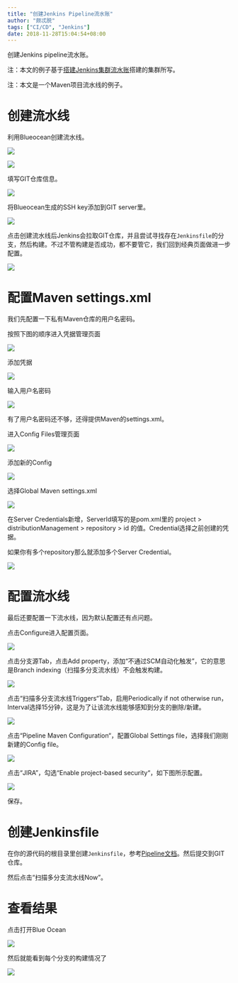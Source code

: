 ```yaml
---
title: "创建Jenkins Pipeline流水账"
author: "颇忒脱"
tags: ["CI/CD", "Jenkins"]
date: 2018-11-28T15:04:54+08:00
---
```


创建Jenkins pipeline流水账。

<!--more-->

注：本文的例子基于[搭建Jenkins集群流水账](../jenkins-cluster)搭建的集群所写。

注：本文是一个Maven项目流水线的例子。

# 创建流水线

利用Blueocean创建流水线。

![](new-pipeline-1.png)
![](new-pipeline-2.png)

填写GIT仓库信息。
![](new-pipeline-3.png)

将Blueocean生成的SSH key添加到GIT server里。
![](new-pipeline-4.png)

点击创建流水线后Jenkins会拉取GIT仓库，并且尝试寻找存在`Jenkinsfile`的分支，然后构建。不过不管构建是否成功，都不要管它，我们回到经典页面做进一步配置。
![](new-pipeline-5.png)

# 配置Maven settings.xml

我们先配置一下私有Maven仓库的用户名密码。

按照下图的顺序进入凭据管理页面

![](config-credential-1.png)添加凭据![](config-credential-2.png)输入用户名密码![](config-credential-3.png)

有了用户名密码还不够，还得提供Maven的settings.xml。

进入Config Files管理页面

![](maven-settings-1.png)添加新的Config
![](maven-settings-2.png)选择Global Maven settings.xml![](maven-settings-3.png)

在Server Credentials新增，ServerId填写的是pom.xml里的 project > distributionManagement > repository > id 的值。Credential选择之前创建的凭据。

如果你有多个repository那么就添加多个Server Credential。
![](maven-settings-4.png)

# 配置流水线

最后还要配置一下流水线，因为默认配置还有点问题。

点击Configure进入配置页面。

![](config-pipeline-1.png)

点击分支源Tab，点击Add property，添加“不通过SCM自动化触发”，它的意思是Branch indexing（扫描多分支流水线）不会触发构建。
![](config-pipeline-2.png)

点击“扫描多分支流水线Triggers“Tab，启用Periodically if not otherwise run，Interval选择15分钟，这是为了让该流水线能够感知到分支的删除/新建。
![](config-pipeline-3.png)

点击“Pipeline Maven Configuration“，配置Global Settings file，选择我们刚刚新建的Config file。
![](config-pipeline-4.png)

点击“JIRA”，勾选“Enable project-based security“，如下图所示配置。

![](config-pipeline-5.png)

保存。

# 创建Jenkinsfile

在你的源代码的根目录里创建`Jenkinsfile`，参考[Pipeline文档](https://jenkins.io/doc/book/pipeline/)。然后提交到GIT仓库。

然后点击“扫描多分支流水线Now”。

# 查看结果

点击打开Blue Ocean

![](final-1.png)

然后就能看到每个分支的构建情况了
![](final-2.png)